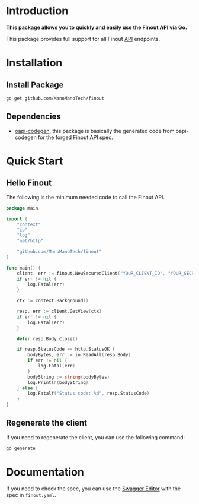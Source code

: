 # Introduction

**This package allows you to quickly and easily use the Finout API via Go.**

This package provides full support for all Finout [API](https://docs.finout.io/en/collections/166488-api) endpoints.

# Installation

## Install Package

`go get github.com/ManoManoTech/finout`

## Dependencies

- [oapi-codegen](https://github.com/oapi-codegen/oapi-codegen), this package is basically the generated code from oapi-codegen for the forged Finout API spec.

# Quick Start

## Hello Finout

The following is the minimum needed code to call the Finout API.

```go
package main

import (
	"context"
	"io"
	"log"
	"net/http"

	"github.com/ManoManoTech/finout"
)

func main() {
    client, err := finout.NewSecuredClient("YOUR_CLIENT_ID", "YOUR_SECRET_KEY")
    if err != nil {
        log.Fatal(err)
    }

    ctx := context.Background()

    resp, err := client.GetView(ctx)
    if err != nil {
        log.Fatal(err)
    }

    defer resp.Body.Close()

    if resp.StatusCode == http.StatusOK {
        bodyBytes, err := io.ReadAll(resp.Body)
        if err != nil {
            log.Fatal(err)
        }
        bodyString := string(bodyBytes)
        log.Println(bodyString)
    } else {
        log.Fatalf("Status code: %d", resp.StatusCode)
    }
}
```

## Regenerate the client

If you need to regenerate the client, you can use the following command:

```bash
go generate
```

# Documentation

If you need to check the spec, you can use the [Swagger Editor](https://editor.swagger.io/?url=https://raw.githubusercontent.com/ManoManoTech/finout/refs/heads/main/finout.yaml) with the spec in `finout.yaml`.
